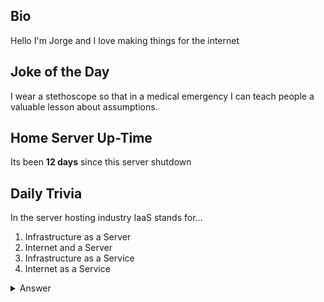## Bio

Hello I'm Jorge and I love making things for the internet

## Joke of the Day

I wear a stethoscope so that in a medical emergency I can teach people a valuable lesson about assumptions.

## Home Server Up-Time

Its been **12 days** since this server shutdown


## Daily Trivia

In the server hosting industry IaaS stands for...
 1. Infrastructure as a Server
 2. Internet and a Server
 3. Infrastructure as a Service
 4. Internet as a Service

<details>
  <summary>Answer</summary>
  Infrastructure as a Service
</details>
